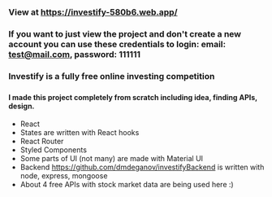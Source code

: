### View at https://investify-580b6.web.app/  
### If you want to just view the project and don't create a new account you can use these credentials to login: email: test@mail.com, password: 111111
### Investify is a fully free online investing competition 
###

#### I made this project completely from scratch including idea, finding APIs, design.
- React
- States are written with React hooks
- React Router
- Styled Components
- Some parts of UI (not many) are made with Material UI
- Backend https://github.com/dmdeganov/investifyBackend is written with node, express, mongoose
- About 4 free APIs with stock market data are being used here :) 


